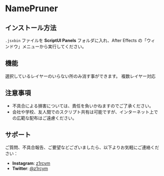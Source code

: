 # NamePruner

## インストール方法
`.jsxbin` ファイルを **ScriptUI Panels** フォルダに入れ、After Effects の「ウィンドウ」メニューから実行してください。

## 機能
選択しているレイヤーのいらない所のみ消す事ができます。
複数レイヤー対応

## 注意事項
- 不具合による損害については、責任を負いかねますのでご了承ください。
- 会社や学校、友人間でのスクリプト共有は可能ですが、インターネット上での広範な配布はご遠慮ください。

## サポート
ご質問、不具合報告、ご要望などございましたら、以下よりお気軽にご連絡ください：

- **Instagram**: [z1rcym](https://www.instagram.com/z1rcym)
- **Twitter**: [@z1rcym](https://twitter.com/z1rcym)

